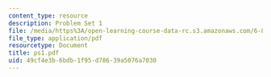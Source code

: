 ```yaml
---
content_type: resource
description: Problem Set 1
file: /media/https%3A/open-learning-course-data-rc.s3.amazonaws.com/6-827-multithreaded-parallelism-languages-and-compilers-fall-2002/49cf4e3b6bdb1f95d78639a5076a7030_ps1.pdf
file_type: application/pdf
resourcetype: Document
title: ps1.pdf
uid: 49cf4e3b-6bdb-1f95-d786-39a5076a7030
---
```

